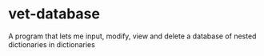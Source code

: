 # vet-database
A program that lets me input, modify, view and delete a database of nested dictionaries in dictionaries
